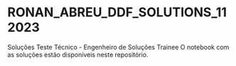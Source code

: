 # RONAN_ABREU_DDF_SOLUTIONS_112023
 Soluções Teste Técnico - Engenheiro de Soluções Trainee
O notebook com as soluções estão disponíveis neste repositório.
